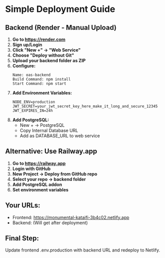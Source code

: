 # Simple Deployment Guide

## Backend (Render - Manual Upload)

1. **Go to https://render.com**
2. **Sign up/Login**
3. **Click "New +" → "Web Service"**
4. **Choose "Deploy without Git"**
5. **Upload your backend folder as ZIP**
6. **Configure:**
   ```
   Name: oas-backend
   Build Command: npm install
   Start Command: npm start
   ```
7. **Add Environment Variables:**
   ```
   NODE_ENV=production
   JWT_SECRET=your_jwt_secret_key_here_make_it_long_and_secure_12345
   JWT_EXPIRES_IN=24h
   ```
8. **Add PostgreSQL:**
   - New + → PostgreSQL
   - Copy Internal Database URL
   - Add as DATABASE_URL to web service

## Alternative: Use Railway.app

1. **Go to https://railway.app**
2. **Login with GitHub**
3. **New Project → Deploy from GitHub repo**
4. **Select your repo → backend folder**
5. **Add PostgreSQL addon**
6. **Set environment variables**

## Your URLs:
- Frontend: https://monumental-kataifi-3b4c02.netlify.app
- Backend: (Will get after deployment)

## Final Step:
Update frontend .env.production with backend URL and redeploy to Netlify.